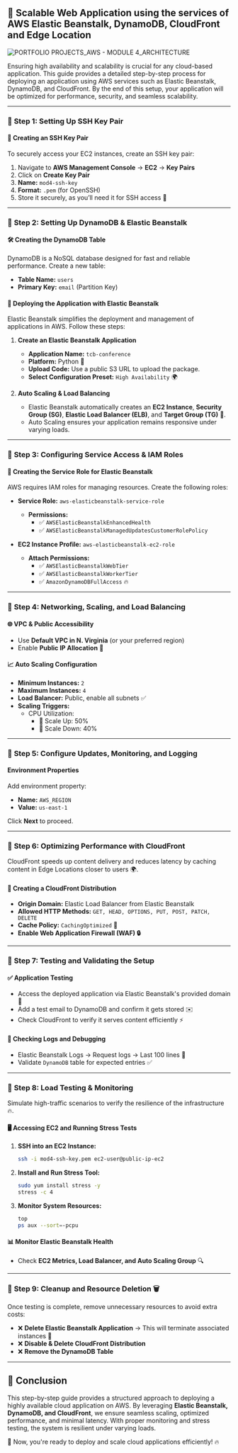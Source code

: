 ## 🚀 Scalable Web Application using the services of AWS Elastic Beanstalk, DynamoDB, CloudFront and Edge Location
![PORTFOLIO PROJECTS_AWS - MODULE 4_ARCHITECTURE](https://github.com/user-attachments/assets/823ca864-a3c3-4556-a8d7-781dd39ce55e)

Ensuring high availability and scalability is crucial for any cloud-based application. This guide provides a detailed step-by-step process for deploying an application using AWS services such as Elastic Beanstalk, DynamoDB, and CloudFront. By the end of this setup, your application will be optimized for performance, security, and seamless scalability. 

---

### 🔹 **Step 1: Setting Up SSH Key Pair**

#### 🔑 **Creating an SSH Key Pair**
To securely access your EC2 instances, create an SSH key pair:
1. Navigate to **AWS Management Console** → **EC2** → **Key Pairs**
2. Click on **Create Key Pair**
3. **Name:** `mod4-ssh-key`  
4. **Format:** `.pem` (for OpenSSH)  
5. Store it securely, as you’ll need it for SSH access 🔐

---

### 🔹 **Step 2: Setting Up DynamoDB & Elastic Beanstalk**

#### 🛠 **Creating the DynamoDB Table**
DynamoDB is a NoSQL database designed for fast and reliable performance. Create a new table:
- **Table Name:** `users`
- **Primary Key:** `email` (Partition Key)

#### 🚀 **Deploying the Application with Elastic Beanstalk**
Elastic Beanstalk simplifies the deployment and management of applications in AWS. Follow these steps:
1. **Create an Elastic Beanstalk Application**
   - **Application Name:** `tcb-conference`
   - **Platform:** Python 🐍
   - **Upload Code:** Use a public S3 URL to upload the package.
   - **Select Configuration Preset:** `High Availability` 🌍
   
2. **Auto Scaling & Load Balancing**
   - Elastic Beanstalk automatically creates an **EC2 Instance**, **Security Group (SG)**, **Elastic Load Balancer (ELB)**, and **Target Group (TG)** 🔄.
   - Auto Scaling ensures your application remains responsive under varying loads.

---

### 🔹 **Step 3: Configuring Service Access & IAM Roles**

#### 🔑 **Creating the Service Role for Elastic Beanstalk**
AWS requires IAM roles for managing resources. Create the following roles:
- **Service Role:** `aws-elasticbeanstalk-service-role`
  - **Permissions:**
    - ✅ `AWSElasticBeanstalkEnhancedHealth`
    - ✅ `AWSElasticBeanstalkManagedUpdatesCustomerRolePolicy`

- **EC2 Instance Profile:** `aws-elasticbeanstalk-ec2-role`
  - **Attach Permissions:**
    - ✅ `AWSElasticBeanstalkWebTier`
    - ✅ `AWSElasticBeanstalkWorkerTier`
    - ✅ `AmazonDynamoDBFullAccess` 🔥

---

### 🔹 **Step 4: Networking, Scaling, and Load Balancing**

#### 🌐 **VPC & Public Accessibility**
- Use **Default VPC in N. Virginia** (or your preferred region)
- Enable **Public IP Allocation** 📡

#### 📈 **Auto Scaling Configuration**
- **Minimum Instances:** `2`
- **Maximum Instances:** `4`
- **Load Balancer:** Public, enable all subnets ✅
- **Scaling Triggers:**
  - CPU Utilization:
    - 🔼 Scale Up: 50%
    - 🔽 Scale Down: 40%

---

### 🔹 **Step 5: Configure Updates, Monitoring, and Logging**


#### **Environment Properties**
Add environment property:
- **Name:** `AWS_REGION`
- **Value:** `us-east-1`

Click **Next** to proceed.

---

### 🔹 **Step 6: Optimizing Performance with CloudFront**

CloudFront speeds up content delivery and reduces latency by caching content in Edge Locations closer to users 🌍.

#### 🛜 **Creating a CloudFront Distribution**
- **Origin Domain:** Elastic Load Balancer from Elastic Beanstalk
- **Allowed HTTP Methods:** `GET, HEAD, OPTIONS, PUT, POST, PATCH, DELETE`
- **Cache Policy:** `CachingOptimized` 🚀
- **Enable Web Application Firewall (WAF) 🔒**

---

### 🔹 **Step 7: Testing and Validating the Setup**

#### ✅ **Application Testing**
- Access the deployed application via Elastic Beanstalk's provided domain 🔗
- Add a test email to DynamoDB and confirm it gets stored ✉️
- Check CloudFront to verify it serves content efficiently ⚡

#### 📜 **Checking Logs and Debugging**
- Elastic Beanstalk Logs → Request logs → Last 100 lines 📝
- Validate `DynamoDB` table for expected entries ✅

---

### 🔹 **Step 8: Load Testing & Monitoring**

Simulate high-traffic scenarios to verify the resilience of the infrastructure 🔥.

#### 🖥 **Accessing EC2 and Running Stress Tests**
1. **SSH into an EC2 Instance:**
   ```bash
   ssh -i mod4-ssh-key.pem ec2-user@public-ip-ec2
   ```
2. **Install and Run Stress Tool:**
   ```bash
   sudo yum install stress -y
   stress -c 4
   ```
3. **Monitor System Resources:**
   ```bash
   top
   ps aux --sort=-pcpu
   ```

#### 📊 **Monitor Elastic Beanstalk Health**
- Check **EC2 Metrics, Load Balancer, and Auto Scaling Group** 🔍

---

### 🔹 **Step 9: Cleanup and Resource Deletion 🗑**

Once testing is complete, remove unnecessary resources to avoid extra costs:
- ❌ **Delete Elastic Beanstalk Application** → This will terminate associated instances 🚀
- ❌ **Disable & Delete CloudFront Distribution**
- ❌ **Remove the DynamoDB Table**

---

## 🎯 Conclusion

This step-by-step guide provides a structured approach to deploying a highly available cloud application on AWS. By leveraging **Elastic Beanstalk, DynamoDB, and CloudFront**, we ensure seamless scaling, optimized performance, and minimal latency. With proper monitoring and stress testing, the system is resilient under varying loads. 

🚀 Now, you're ready to deploy and scale cloud applications efficiently! 🔥


